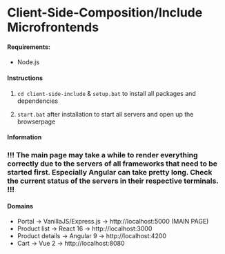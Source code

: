 # Client-Side-Composition/Include Microfrontends

#### Requirements:

- Node.js

#### Instructions

1. `cd client-side-include` & `setup.bat` to install all packages and dependencies

2. `start.bat` after installation to start all servers and open up the browserpage

#### Information

### !!! The main page may take a while to render everything correctly due to the servers of all frameworks that need to be started first. Especially Angular can take pretty long. Check the current status of the servers in their respective terminals. !!!

#### Domains

- Portal -> VanillaJS/Express.js -> http://localhost:5000 (MAIN PAGE)
- Product list -> React 16 -> http://localhost:3000
- Product details -> Angular 9 -> http://localhost:4200
- Cart -> Vue 2 -> http://localhost:8080
